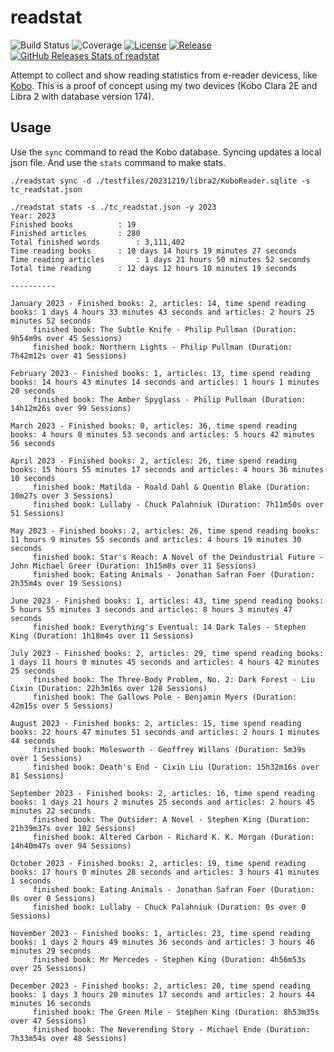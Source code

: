 # readstat

![Build Status](https://github.com/timchurchard/readstat/workflows/Test/badge.svg)
![Coverage](https://img.shields.io/badge/Coverage-31.4%25-yellow)
[![License](https://img.shields.io/github/license/timchurchard/readstat)](/LICENSE)
[![Release](https://img.shields.io/github/release/timchurchard/readstat.svg)](https://github.com/timchurchard/readstat/releases/latest)
[![GitHub Releases Stats of readstat](https://img.shields.io/github/downloads/timchurchard/readstat/total.svg?logo=github)](https://somsubhra.github.io/github-release-stats/?username=timchurchard&repository=readstat)

Attempt to collect and show reading statistics from e-reader devicess, like [Kobo](https://uk.kobobooks.com/collections/ereaders).  This is a proof of concept using my two devices (Kobo Clara 2E and Libra 2 with database version 174).

## Usage

Use the `sync` command to read the Kobo database. Syncing updates a local json file. And use the `stats` command to make stats.

```text
./readstat sync -d ./testfiles/20231219/libra2/KoboReader.sqlite -s tc_readstat.json

./readstat stats -s ./tc_readstat.json -y 2023
Year: 2023
Finished books			: 19
Finished articles		: 280
Total finished words		: 3,111,402
Time reading books		: 10 days 14 hours 19 minutes 27 seconds
Time reading articles		: 1 days 21 hours 50 minutes 52 seconds
Total time reading		: 12 days 12 hours 10 minutes 19 seconds

----------

January 2023 - Finished books: 2, articles: 14, time spend reading books: 1 days 4 hours 33 minutes 43 seconds and articles: 2 hours 25 minutes 52 seconds
	 finished book: The Subtle Knife - Philip Pullman (Duration: 9h54m9s over 45 Sessions)
	 finished book: Northern Lights - Philip Pullman (Duration: 7h42m12s over 41 Sessions)

February 2023 - Finished books: 1, articles: 13, time spend reading books: 14 hours 43 minutes 14 seconds and articles: 1 hours 1 minutes 20 seconds
	 finished book: The Amber Spyglass - Philip Pullman (Duration: 14h12m26s over 99 Sessions)

March 2023 - Finished books: 0, articles: 36, time spend reading books: 4 hours 0 minutes 53 seconds and articles: 5 hours 42 minutes 56 seconds

April 2023 - Finished books: 2, articles: 26, time spend reading books: 15 hours 55 minutes 17 seconds and articles: 4 hours 36 minutes 10 seconds
	 finished book: Matilda - Roald Dahl & Quentin Blake (Duration: 10m27s over 3 Sessions)
	 finished book: Lullaby - Chuck Palahniuk (Duration: 7h11m50s over 51 Sessions)

May 2023 - Finished books: 2, articles: 26, time spend reading books: 11 hours 9 minutes 55 seconds and articles: 4 hours 19 minutes 30 seconds
	 finished book: Star's Reach: A Novel of the Deindustrial Future - John Michael Greer (Duration: 1h15m8s over 11 Sessions)
	 finished book: Eating Animals - Jonathan Safran Foer (Duration: 2h35m4s over 19 Sessions)

June 2023 - Finished books: 1, articles: 43, time spend reading books: 5 hours 55 minutes 3 seconds and articles: 8 hours 3 minutes 47 seconds
	 finished book: Everything's Eventual: 14 Dark Tales - Stephen King (Duration: 1h18m4s over 11 Sessions)

July 2023 - Finished books: 2, articles: 29, time spend reading books: 1 days 11 hours 0 minutes 45 seconds and articles: 4 hours 42 minutes 25 seconds
	 finished book: The Three-Body Problem, No. 2: Dark Forest - Liu Cixin (Duration: 22h3m16s over 128 Sessions)
	 finished book: The Gallows Pole - Benjamin Myers (Duration: 42m15s over 5 Sessions)

August 2023 - Finished books: 2, articles: 15, time spend reading books: 22 hours 47 minutes 51 seconds and articles: 2 hours 1 minutes 44 seconds
	 finished book: Molesworth - Geoffrey Willans (Duration: 5m39s over 1 Sessions)
	 finished book: Death's End - Cixin Liu (Duration: 15h32m16s over 81 Sessions)

September 2023 - Finished books: 2, articles: 16, time spend reading books: 1 days 21 hours 2 minutes 25 seconds and articles: 2 hours 45 minutes 22 seconds
	 finished book: The Outsider: A Novel - Stephen King (Duration: 21h39m37s over 102 Sessions)
	 finished book: Altered Carbon - Richard K. K. Morgan (Duration: 14h40m47s over 94 Sessions)

October 2023 - Finished books: 2, articles: 19, time spend reading books: 17 hours 0 minutes 28 seconds and articles: 3 hours 41 minutes 1 seconds
	 finished book: Eating Animals - Jonathan Safran Foer (Duration: 0s over 0 Sessions)
	 finished book: Lullaby - Chuck Palahniuk (Duration: 0s over 0 Sessions)

November 2023 - Finished books: 1, articles: 23, time spend reading books: 1 days 2 hours 49 minutes 36 seconds and articles: 3 hours 46 minutes 29 seconds
	 finished book: Mr Mercedes - Stephen King (Duration: 4h56m53s over 25 Sessions)

December 2023 - Finished books: 2, articles: 20, time spend reading books: 1 days 3 hours 20 minutes 17 seconds and articles: 2 hours 44 minutes 16 seconds
	 finished book: The Green Mile - Stephen King (Duration: 8h53m35s over 47 Sessions)
	 finished book: The Neverending Story - Michael Ende (Duration: 7h33m54s over 48 Sessions)
```
